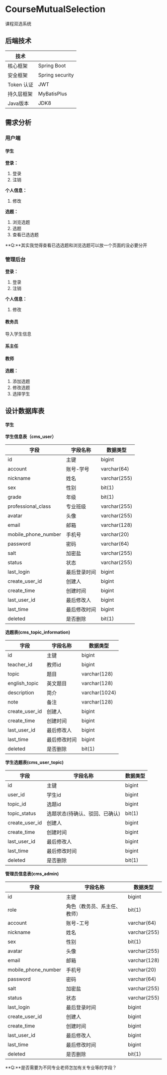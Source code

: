 # CourseMutualSelection
课程双选系统

## 后端技术

| 技术       |                 |
| ---------- | --------------- |
| 核心框架   | Spring Boot     |
| 安全框架   | Spring security |
| Token 认证 | JWT             |
| 持久层框架 | MyBatisPlus     |
| Java版本   | JDK8            |

## 需求分析

### 用户端

#### 学生

**登录：**

1. 登录
2. 注销

**个人信息：**

1. 修改

**选题：**

1. 浏览选题
2. 选题
3. 查看已选选题

**Q:**其实我觉得查看已选选题和浏览选题可以放一个页面的没必要分开

### 管理后台

**登录：**

1. 登录
2. 注销

**个人信息：**

1. 修改

#### 教务员

导入学生信息

#### 系主任



#### 教师

**选题：**

1. 添加选题
2. 修改选题
3. 选择学生

## 设计数据库表

#### 学生

**学生信息表（cms_user）**

| **字段**            | **字段名称** | **数据类型** |
| ------------------- | ------------ | ------------ |
| id                  | 主键         | bigint       |
| account             | 账号-学号    | varchar(64)  |
| nickname            | 姓名         | varchar(255) |
| sex                 | 性别         | bit(1)       |
| grade               | 年级         | bit(1)       |
| professional_class  | 专业班级     | varchar(255) |
| avatar              | 头像         | varchar(255) |
| email               | 邮箱         | varchar(128) |
| mobile_phone_number | 手机号       | varchar(20)  |
| password            | 密码         | varchar(64)  |
| salt                | 加密盐       | varchar(255) |
| status              | 状态         | varchar(255) |
| last_login          | 最后登录时间 | bigint       |
| create_user_id      | 创建人       | bigint       |
| create_time         | 创建时间     | bigint       |
| last_user_id        | 最后修改人   | bigint       |
| last_time           | 最后修改时间 | bigint       |
| deleted             | 是否删除     | bit(1)       |

**选题表(cms_topic_information)**

| **字段**       | **字段名称** | **数据类型**  |
| -------------- | ------------ | ------------- |
| id             | 主键         | bigint        |
| teacher_id     | 教师id       | bigint        |
| topic          | 题目         | varchar(128)  |
| english_topic  | 英文题目     | varchar(128)  |
| description    | 简介         | varchar(1024) |
| note           | 备注         | varchar(128)  |
| create_user_id | 创建人       | bigint        |
| create_time    | 创建时间     | bigint        |
| last_user_id   | 最后修改人   | bigint        |
| last_time      | 最后修改时间 | bigint        |
| deleted        | 是否删除     | bit(1)        |

**学生选题表(cms_user_topic)**

| **字段**       | **字段名称**                   | **数据类型** |
| -------------- | ------------------------------ | ------------ |
| id             | 主键                           | bigint       |
| user_id        | 学生id                         | bigint       |
| topic_id       | 选题id                         | bigint       |
| topic_status   | 选题状态(待确认、驳回、已确认) | bit(1)       |
| create_user_id | 创建人                         | bigint       |
| create_time    | 创建时间                       | bigint       |
| last_user_id   | 最后修改人                     | bigint       |
| last_time      | 最后修改时间                   | bigint       |
| deleted        | 是否删除                       | bit(1)       |

**管理员信息表(cms_admin)**

| **字段**            | **字段名称**                 | **数据类型** |
| ------------------- | ---------------------------- | ------------ |
| id                  | 主键                         | bigint       |
| role                | 角色（教务员、系主任、教师） | bit(1)       |
| account             | 账号-工号                    | varchar(64)  |
| nickname            | 姓名                         | varchar(255) |
| sex                 | 性别                         | bit(1)       |
| avatar              | 头像                         | varchar(255) |
| email               | 邮箱                         | varchar(128) |
| mobile_phone_number | 手机号                       | varchar(20)  |
| password            | 密码                         | varchar(64)  |
| salt                | 加密盐                       | varchar(255) |
| status              | 状态                         | varchar(255) |
| last_login          | 最后登录时间                 | bigint       |
| create_user_id      | 创建人                       | bigint       |
| create_time         | 创建时间                     | bigint       |
| last_user_id        | 最后修改人                   | bigint       |
| last_time           | 最后修改时间                 | bigint       |
| deleted             | 是否删除                     | bit(1)       |

**Q:**是否需要为不同专业老师怎加有关专业等的字段？
